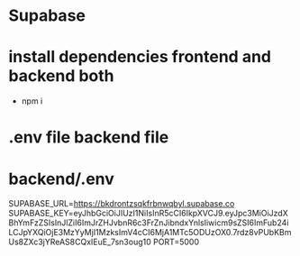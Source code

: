 # Supabase
# install dependencies frontend and backend both
- npm i

# .env file backend file
# backend/.env
SUPABASE_URL=https://bkdrontzsqkfrbnwqbyl.supabase.co
SUPABASE_KEY=eyJhbGciOiJIUzI1NiIsInR5cCI6IkpXVCJ9.eyJpc3MiOiJzdXBhYmFzZSIsInJlZiI6ImJrZHJvbnR6c3FrZnJibndxYnlsIiwicm9sZSI6ImFub24iLCJpYXQiOjE3MzYyMjI1MzksImV4cCI6MjA1MTc5ODUzOX0.7rdz8vPUbKBmUs8ZXc3jYReAS8CQxIEuE_7sn3oug10
PORT=5000
